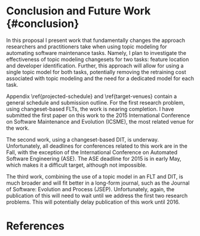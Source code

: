 # Conclusion and Future Work {#conclusion}

In this proposal I present work that fundamentally changes the approach
researchers and practitioners take when using topic modeling for automating
software maintenance tasks.  Namely, I plan to investigate the effectiveness of
topic modeling changesets for two tasks: feature location and developer
identification.  Further, this approach will allow for using a single topic
model for both tasks, potentially removing the retraining cost associated with
topic modeling and the need for a dedicated model for each task.

Appendix \ref{projected-schedule} and \ref{target-venues} contain a general
schedule and submission outline.  For the first research problem, using
changeset-based FLTs, the work is nearing completion.  I have submitted the
first paper on this work to the 2015 International Conference on Software
Maintenance and Evolution (ICSME), the most related venue for the work.

The second work, using a changeset-based DIT, is underway.  Unfortunately, all
deadlines for conferences related to this work are in the Fall, with the
exception of the International Conference on Automated Software Engineering
(ASE).  The ASE deadline for 2015 is in early May, which makes it a difficult
target, although not impossible.

The third work, combining the use of a topic model in an FLT and DIT, is much
broader and will fit better in a long-form journal, such as the Journal of
Software: Evolution and Process (JSEP).  Unfortunately, again, the publication
of this will need to wait until we address the first two research problems.
This will potentially delay publication of this work until 2016.

# References
